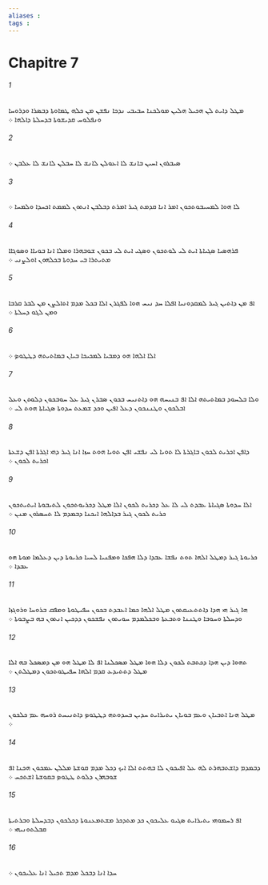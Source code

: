 ```yaml
---
aliases : 
tags : 
---
```


# Chapitre 7

###### 1
ܡܛܠ ܕܐܝܬ ܠܢ ܗܟܝܠ ܗܠܝܢ ܡܘܠܟܢܐ ܚܒܝܒܝ ܢܕܟܐ ܢܦܫܢ ܡܢ ܟܠܗ ܛܡܐܘܬܐ ܕܒܤܪܐ ܘܕܪܘܚܐ ܘܢܦܠܘܚ ܩܕܝܫܘܬܐ ܒܕܚܠܬܐ ܕܐܠܗܐ ܀
###### 2
ܤܝܒܪܘܢ ܐܚܝܢ ܒܐܢܫ ܠܐ ܐܥܘܠܢ ܠܐܢܫ ܠܐ ܚܒܠܢ ܠܐܢܫ ܠܐ ܥܠܒܢ ܀
###### 3
ܠܐ ܗܘܐ ܠܡܚܝܒܘܬܟܘܢ ܐܡܪ ܐܢܐ ܩܕܡܬ ܓܝܪ ܐܡܪܬ ܕܒܠܒܢ ܐܢܬܘܢ ܠܡܡܬ ܐܟܚܕܐ ܘܠܡܚܐ ܀
###### 4
ܦܪܗܤܝܐ ܤܓܝܐܬܐ ܐܝܬ ܠܝ ܠܘܬܟܘܢ ܘܤܓܝ ܐܝܬ ܠܝ ܒܟܘܢ ܫܘܒܗܪܐ ܘܡܠܐ ܐܢܐ ܒܘܝܐܐ ܘܤܘܓܐܐ ܡܬܝܬܪܐ ܒܝ ܚܕܘܬܐ ܒܟܠܗܘܢ ܐܘܠܨܢܝ ܀
###### 5
ܐܦ ܡܢ ܕܐܬܝܢ ܓܝܪ ܠܡܩܕܘܢܝܐ ܐܦܠܐ ܚܕ ܢܝܚ ܗܘܐ ܠܦܓܪܢ ܐܠܐ ܒܟܠ ܡܕܡ ܐܬܐܠܨܢ ܡܢ ܠܒܪ ܩܪܒܐ ܘܡܢ ܠܓܘ ܕܚܠܬܐ ܀
###### 6
ܐܠܐ ܐܠܗܐ ܗܘ ܕܡܒܝܐ ܠܡܟܝܟܐ ܒܝܐܢ ܒܡܐܬܝܬܗ ܕܛܛܘܤ ܀
###### 7
ܘܠܐ ܒܠܚܘܕ ܒܡܐܬܝܬܗ ܐܠܐ ܐܦ ܒܢܝܚܗ ܗܘ ܕܐܬܢܝܚ ܒܟܘܢ ܤܒܪܢ ܓܝܪ ܥܠ ܚܘܒܟܘܢ ܕܠܘܬܢ ܘܥܠ ܐܒܠܟܘܢ ܘܛܢܢܟܘܢ ܕܥܠ ܐܦܝܢ ܘܟܕ ܫܡܥܬ ܚܕܘܬܐ ܤܓܝܐܬܐ ܗܘܬ ܠܝ ܀
###### 8
ܕܐܦܢ ܐܟܪܝܬ ܠܟܘܢ ܒܐܓܪܬܐ ܠܐ ܬܘܝܐ ܠܝ ܢܦܫܝ ܐܦܢ ܬܘܝܐ ܗܘܬ ܚܙܐ ܐܢܐ ܓܝܪ ܕܗܝ ܐܓܪܬܐ ܐܦܢ ܕܫܥܬܐ ܐܟܪܝܬ ܠܟܘܢ ܀
###### 9
ܐܠܐ ܚܕܘܬܐ ܤܓܝܐܬܐ ܥܒܕܬ ܠܝ ܠܐ ܥܠ ܕܟܪܝܬ ܠܟܘܢ ܐܠܐ ܡܛܠ ܕܟܪܝܘܬܟܘܢ ܠܬܝܒܘܬܐ ܐܝܬܝܬܟܘܢ ܟܪܝܬ ܠܟܘܢ ܓܝܪ ܒܕܐܠܗܐ ܐܝܟܢܐ ܕܒܡܕܡ ܠܐ ܬܚܤܪܘܢ ܡܢܢ ܀
###### 10
ܟܪܝܘܬܐ ܓܝܪ ܕܡܛܠ ܐܠܗܐ ܬܘܬ ܢܦܫܐ ܥܒܕܐ ܕܠܐ ܗܦܟܐ ܘܡܦܢܝܐ ܠܚܝܐ ܟܪܝܘܬܐ ܕܝܢ ܕܥܠܡܐ ܡܘܬܐ ܗܘ ܥܒܕܐ ܀
###### 11
ܗܐ ܓܝܪ ܗܝ ܗܕܐ ܕܐܬܬܥܝܩܬܘܢ ܡܛܠ ܐܠܗܐ ܟܡܐ ܐܥܒܕܬ ܒܟܘܢ ܚܦܝܛܘܬܐ ܘܡܦܩ ܒܪܘܚܐ ܘܪܘܓܙܐ ܘܕܚܠܬܐ ܘܚܘܒܐ ܘܛܢܢܐ ܘܬܒܥܬܐ ܘܒܟܠܡܕܡ ܚܘܝܬܘܢ ܢܦܫܟܘܢ ܕܕܟܝܢ ܐܢܬܘܢ ܒܗ ܒܨܒܘܬܐ ܀
###### 12
ܬܗܘܐ ܕܝܢ ܗܕܐ ܕܟܬܒܬ ܠܟܘܢ ܕܠܐ ܗܘܐ ܡܛܠ ܡܤܟܠܢܐ ܐܦ ܠܐ ܡܛܠ ܗܘ ܡܢ ܕܡܤܟܠ ܒܗ ܐܠܐ ܡܛܠ ܕܬܬܝܕܥ ܩܕܡ ܐܠܗܐ ܚܦܝܛܘܬܟܘܢ ܕܡܛܠܬܢ ܀
###### 13
ܡܛܠ ܗܢܐ ܐܬܒܝܐܢ ܘܥܡ ܒܘܝܐܢ ܝܬܝܪܐܝܬ ܚܕܝܢ ܒܚܕܘܬܗ ܕܛܛܘܤ ܕܐܬܢܝܚܬ ܪܘܚܗ ܥܡ ܟܠܟܘܢ ܀
###### 14
ܕܒܡܕܡ ܕܐܫܬܒܗܪܬ ܠܗ ܥܠ ܐܦܝܟܘܢ ܠܐ ܒܗܬܬ ܐܠܐ ܐܝܟ ܕܟܠ ܡܕܡ ܩܘܫܬܐ ܡܠܠܢ ܥܡܟܘܢ ܗܟܢܐ ܐܦ ܫܘܒܗܪܢ ܕܠܘܬ ܛܛܘܤ ܒܩܘܫܬܐ ܐܫܬܟܚ ܀
###### 15
ܐܦ ܪܚܡܘܗܝ ܝܬܝܪܐܝܬ ܤܓܝܘ ܥܠܝܟܘܢ ܟܕ ܡܬܕܟܪ ܡܫܬܡܥܢܘܬܐ ܕܟܠܟܘܢ ܕܒܕܚܠܬܐ ܘܒܪܬܝܬܐ ܩܒܠܬܘܢܝܗܝ ܀
###### 16
ܚܕܐ ܐܢܐ ܕܒܟܠ ܡܕܡ ܬܟܝܠ ܐܢܐ ܥܠܝܟܘܢ ܀
